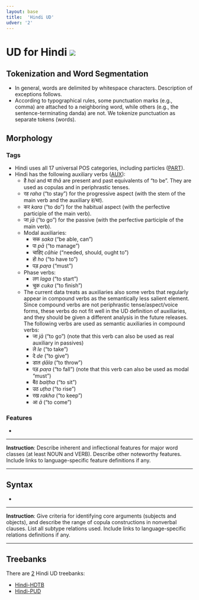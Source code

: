 ```yaml
---
layout: base
title:  'Hindi UD'
udver: '2'
---
```


# UD for Hindi <span class="flagspan"><img class="flag" src="../../flags/svg/IN.svg" /></span>

## Tokenization and Word Segmentation

* In general, words are delimited by whitespace characters. Description of exceptions follows.
* According to typographical rules, some punctuation marks (e.g., comma) are attached to a neighboring word,
  while others (e.g., the sentence-terminating danda) are not.
  We tokenize punctuation as separate tokens (words).

## Morphology

### Tags

* Hindi uses all 17 universal POS categories, including particles ([PART]()).
* Hindi has the following auxiliary verbs ([AUX]()): <!-- In Hindi by Rupert Snell, see also Appendix 7 on pages 258, 259. -->
  * है _hai_ and था _thā_ are present and past equivalents of “to be”.
    They are used as copulas and in periphrastic tenses.
  * रह _raha_ (“to stay”) for the progressive aspect (with the stem of the main verb and the auxiliary ह/था).
  * कर _kara_ (“to do”) for the habitual aspect (with the perfective participle of the main verb).
  * जा _jā_ (“to go”) for the passive (with the perfective participle of the main verb).
  * Modal auxiliaries:
    * सक _saka_ (“be able, can”) <!-- Page 153. -->
    * पा _pā_ (“to manage”) <!-- Page 153. -->
    * चाहिए _cāhie_ (“needed, should, ought to”) <!-- Page 91, 164. -->
    * हो _ho_ (“to have to”) <!-- Page 165. -->
    * पड़ _paṛa_ (“must”) <!-- Pages 165, 166. -->
  * Phase verbs:
    * लग _laga_ (“to start”) <!-- Page 171 is mostly about other meaning, to strike, to like. -->
    * चुक _cuka_ (“to finish”) <!-- Page 153. -->
  * The current data treats as auxiliaries also some verbs that regularly appear in compound verbs
    as the semantically less salient element. Since compound verbs are not periphrastic tense/aspect/voice
    forms, these verbs do not fit well in the UD definition of auxiliaries, and they should be given
    a different analysis in the future releases. The following verbs are used as semantic auxiliaries
    in compound verbs:
    * जा _jā_ (“to go”) (note that this verb can also be used as real auxiliary in passives)
    * ले _le_ (“to take”)
    * दे _de_ (“to give”)
    * डाल _ḍāla_ (“to throw”) <!-- The second batch of compound verbs is described on pages 220–222. To throw gives a sense of vigorousness. -->
    * पड़ _paṛa_ (“to fall”) (note that this verb can also be used as modal “must”) <!-- Adds a sense of suddenness or change of state. -->
    * बैठ _baiṭha_ (“to sit”) <!-- Adds a sense of foolishness or stubbornness. -->
    * उठ _uṭha_ (“to rise”)
    * रख _rakha_ (“to keep”) <!-- Adds a sense of firmness. -->
    * आ _ā_ (“to come”)

### Features

*

---
**Instruction**: Describe inherent and inflectional features for major word classes (at least NOUN and VERB). Describe other noteworthy features. Include links to language-specific feature definitions if any.

---

## Syntax

*

---
**Instruction**: Give criteria for identifying core arguments (subjects and objects), and describe the range of copula constructions in nonverbal clauses. List all subtype relations used. Include links to language-specific relations definitions if any.

---

## Treebanks

There are [2](../treebanks/hi-comparison.html) Hindi UD treebanks:

  * [Hindi-HDTB](../treebanks/hi_hdtb/index.html)
  * [Hindi-PUD](../treebanks/hi_pud/index.html)

